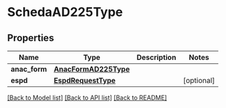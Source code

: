 # SchedaAD225Type

## Properties
Name | Type | Description | Notes
------------ | ------------- | ------------- | -------------
**anac_form** | [**AnacFormAD225Type**](AnacFormAD225Type.md) |  | 
**espd** | [**EspdRequestType**](EspdRequestType.md) |  | [optional] 

[[Back to Model list]](../README.md#documentation-for-models) [[Back to API list]](../README.md#documentation-for-api-endpoints) [[Back to README]](../README.md)

